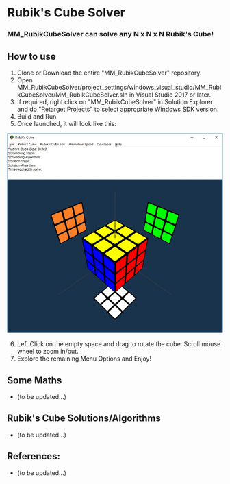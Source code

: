 # **Rubik's Cube Solver**

### **MM_RubikCubeSolver** can solve any N x N x N Rubik's Cube!

## **How to use**
1. Clone or Download the entire "MM_RubikCubeSolver" repository.
2. Open MM_RubikCubeSolver/project_settings/windows_visual_studio/MM_RubikCubeSolver/MM_RubikCubeSolver.sln in Visual Studio 2017 or later.
3. If required, right click on "MM_RubikCubeSolver" in Solution Explorer and do "Retarget Projects" to select appropriate Windows SDK version.
4. Build and Run
5. Once launched, it will look like this:

![picture](docs/images/3x3x3_launched_default.jpg)

6. Left Click on the empty space and drag to rotate the cube. Scroll mouse wheel to zoom in/out.
7. Explore the remaining Menu Options and Enjoy!

## **Some Maths**
* (to be updated...)

## **Rubik's Cube Solutions/Algorithms**
* (to be updated...)

## References:
* (to be updated...)
